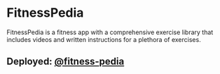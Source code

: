 # FitnessPedia

FitnessPedia is a fitness app with a comprehensive exercise library that includes videos and written instructions for a plethora of exercises.

## Deployed: [@fitness-pedia](https://fitness-pedia.vercel.app/)
